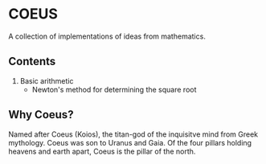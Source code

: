 # COEUS
A collection of implementations of ideas from mathematics.

## Contents
1. Basic arithmetic
   - Newton's method for determining the square root

## Why Coeus?
Named after Coeus (Koios), the titan-god of the inquisitve mind from Greek mythology. Coeus was son to Uranus and Gaia. Of the four pillars holding heavens and earth apart, Coeus is the pillar of the north.

